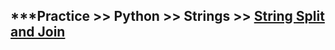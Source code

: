 ## ***Practice >> Python >> Strings >> [String Split and Join](https://www.hackerrank.com/challenges/python-string-split-and-join/problem)
